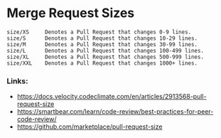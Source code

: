 # Merge Request Sizes


```text
size/XS     Denotes a Pull Request that changes 0-9 lines.
size/S      Denotes a Pull Request that changes 10-29 lines.
size/M      Denotes a Pull Request that changes 30-99 lines.
size/L      Denotes a Pull Request that changes 100-499 lines.
size/XL     Denotes a Pull Request that changes 500-999 lines.
size/XXL    Denotes a Pull Request that changes 1000+ lines.
```

### Links:

* https://docs.velocity.codeclimate.com/en/articles/2913568-pull-request-size
* https://smartbear.com/learn/code-review/best-practices-for-peer-code-review/
* https://github.com/marketplace/pull-request-size